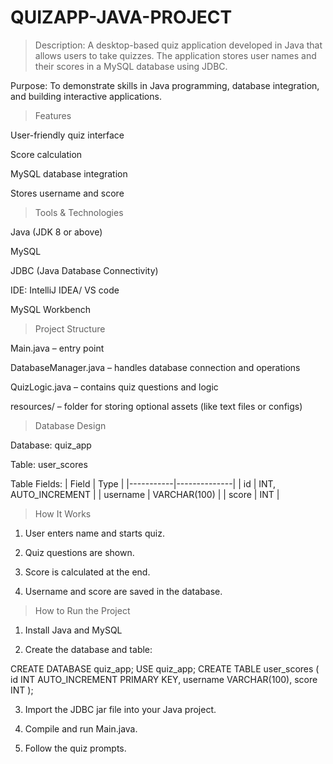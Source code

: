 # QUIZAPP-JAVA-PROJECT


>Description:
A desktop-based quiz application developed in Java that allows users to take quizzes. The application stores user names and their scores in a MySQL database using JDBC.

Purpose:
To demonstrate skills in Java programming, database integration, and building interactive applications.


>Features

User-friendly quiz interface

Score calculation

MySQL database integration

Stores username and score





>Tools & Technologies

Java (JDK 8 or above)

MySQL

JDBC (Java Database Connectivity)

IDE: IntelliJ IDEA/ VS code

MySQL Workbench 





>Project Structure

Main.java – entry point

DatabaseManager.java – handles database connection and operations

QuizLogic.java – contains quiz questions and logic

resources/ – folder for storing optional assets (like text files or configs)




>Database Design

Database: quiz_app

Table: user_scores


Table Fields: | Field     | Type         | |-----------|--------------| | id        | INT, AUTO_INCREMENT | | username  | VARCHAR(100) | | score     | INT          |





>How It Works

1. User enters name and starts quiz.


2. Quiz questions are shown.


3. Score is calculated at the end.


4. Username and score are saved in the database.






>How to Run the Project

1. Install Java and MySQL


2. Create the database and table:



CREATE DATABASE quiz_app;
USE quiz_app;
CREATE TABLE user_scores (
    id INT AUTO_INCREMENT PRIMARY KEY,
    username VARCHAR(100),
    score INT
);

3. Import the JDBC jar file into your Java project.


4. Compile and run Main.java.


5. Follow the quiz prompts.










